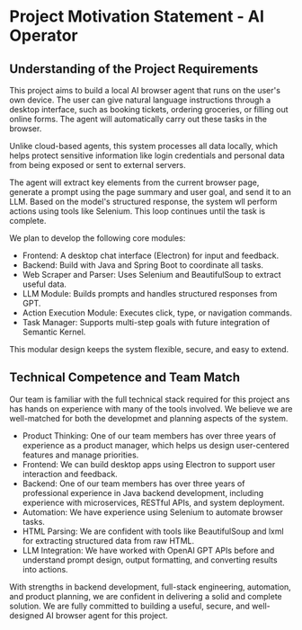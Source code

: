 # Project Motivation Statement - AI Operator

## Understanding of the Project Requirements 

This project aims to build a local AI browser agent that runs on the user's own device. The user can give natural language instructions through a desktop interface, such as booking tickets, ordering groceries, or filling out online forms. The agent will automatically carry out these tasks in the browser.

Unlike cloud-based agents, this system processes all data locally, which helps protect sensitive information like login credentials and personal data from being exposed or sent to external servers.

The agent will extract key elements from the current browser page, generate a prompt using the page summary and user goal, and send it to an LLM. Based on the model's structured response, the system wll perform actions using tools like Selenium. This loop continues until the task is complete.

We plan to develop the following core modules:

- Frontend: A desktop chat interface (Electron) for input and feedback.
- Backend: Build with Java and Spring Boot to coordinate all tasks.
- Web Scraper and Parser: Uses Selenium and BeautifulSoup to extract useful data.
- LLM Module: Builds prompts and handles structured responses from GPT.
- Action Execution Module: Executes click, type, or navigation commands.
- Task Manager: Supports multi-step goals with future integration of Semantic Kernel.

This modular design keeps the system flexible, secure, and easy to extend.

## Technical Competence and Team Match

Our team is familiar with the full technical stack required for this project ans has hands on experience with many of the tools involved. We believe we are well-matched for both the developmet and planning aspects of the system.

- Product Thinking: One of our team members has over three years of experience as a product manager, which helps us design user-centered features and manage priorities.
- Frontend: We can build desktop apps using Electron to support user interaction and feedback.
- Backend:  One of our team members has over three years of professional experience in Java backend development, including experience with microservices, RESTful APIs, and system deployment.
- Automation: We have experience using Selenium to automate browser tasks.
- HTML Parsing: We are confident with tools like BeautifulSoup and lxml for extracting structured data from raw HTML.
- LLM Integration: We have worked with OpenAI GPT APIs before and understand prompt design, output formatting, and converting results into actions.

With strengths in backend development, full-stack engineering, automation, and product planning, we are confident in delivering a solid and complete solution. We are fully committed to building a useful, secure, and well-designed AI browser agent for this project.